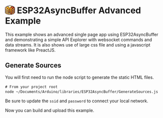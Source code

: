 # <img src="html/img/favicon.png" width="32" height="32" alt="ESP32AsyncBuffer" style="vertical-align: top" /> ESP32AsyncBuffer Advanced Example 

This example shows an advanced single page app using ESP32AsyncBuffer and
demonstrating a simple API Explorer with websocket commands and data streams.
It is also shows use of large css file and using a javascript framework like PreactJS.

## Generate Sources
You will first need to run the node script to generate the static HTML files.
```shell
# From your project root
node ~/Documents/Arduino/libraries/ESP32AsyncBuffer/GenerateSources.js
```

Be sure to update the `ssid` and `password` to connect your local network.

Now you can build and upload this example.
